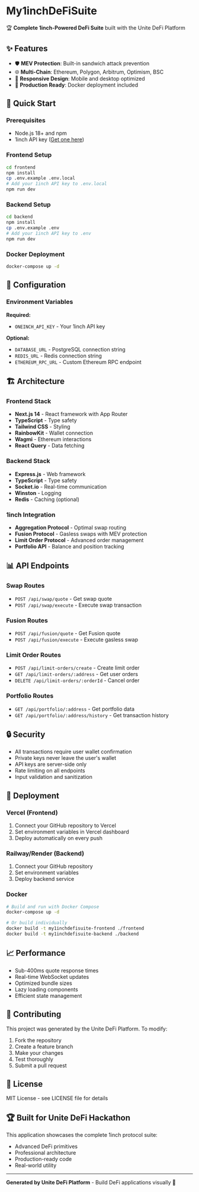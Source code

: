 # My1inchDeFiSuite

🏆 **Complete 1inch-Powered DeFi Suite** built with the Unite DeFi Platform

## ✨ Features






- 🛡️ **MEV Protection**: Built-in sandwich attack prevention
- 🌐 **Multi-Chain**: Ethereum, Polygon, Arbitrum, Optimism, BSC
- 📱 **Responsive Design**: Mobile and desktop optimized
- 🚀 **Production Ready**: Docker deployment included

## 🚀 Quick Start

### Prerequisites
- Node.js 18+ and npm
- 1inch API key ([Get one here](https://portal.1inch.dev/))

### Frontend Setup
```bash
cd frontend
npm install
cp .env.example .env.local
# Add your 1inch API key to .env.local
npm run dev
```

### Backend Setup
```bash
cd backend
npm install
cp .env.example .env
# Add your 1inch API key to .env
npm run dev
```

### Docker Deployment
```bash
docker-compose up -d
```

## 🔧 Configuration

### Environment Variables

**Required:**
- `ONEINCH_API_KEY` - Your 1inch API key

**Optional:**
- `DATABASE_URL` - PostgreSQL connection string
- `REDIS_URL` - Redis connection string
- `ETHEREUM_RPC_URL` - Custom Ethereum RPC endpoint

## 🏗️ Architecture

### Frontend Stack
- **Next.js 14** - React framework with App Router
- **TypeScript** - Type safety
- **Tailwind CSS** - Styling
- **RainbowKit** - Wallet connection
- **Wagmi** - Ethereum interactions
- **React Query** - Data fetching

### Backend Stack
- **Express.js** - Web framework
- **TypeScript** - Type safety
- **Socket.io** - Real-time communication
- **Winston** - Logging
- **Redis** - Caching (optional)

### 1inch Integration
- **Aggregation Protocol** - Optimal swap routing
- **Fusion Protocol** - Gasless swaps with MEV protection
- **Limit Order Protocol** - Advanced order management
- **Portfolio API** - Balance and position tracking

## 📊 API Endpoints

### Swap Routes
- `POST /api/swap/quote` - Get swap quote
- `POST /api/swap/execute` - Execute swap transaction

### Fusion Routes
- `POST /api/fusion/quote` - Get Fusion quote
- `POST /api/fusion/execute` - Execute gasless swap

### Limit Order Routes
- `POST /api/limit-orders/create` - Create limit order
- `GET /api/limit-orders/:address` - Get user orders
- `DELETE /api/limit-orders/:orderId` - Cancel order

### Portfolio Routes
- `GET /api/portfolio/:address` - Get portfolio data
- `GET /api/portfolio/:address/history` - Get transaction history

## 🔒 Security

- All transactions require user wallet confirmation
- Private keys never leave the user's wallet
- API keys are server-side only
- Rate limiting on all endpoints
- Input validation and sanitization

## 🚀 Deployment

### Vercel (Frontend)
1. Connect your GitHub repository to Vercel
2. Set environment variables in Vercel dashboard
3. Deploy automatically on every push

### Railway/Render (Backend)
1. Connect your GitHub repository
2. Set environment variables
3. Deploy backend service

### Docker
```bash
# Build and run with Docker Compose
docker-compose up -d

# Or build individually
docker build -t my1inchdefisuite-frontend ./frontend
docker build -t my1inchdefisuite-backend ./backend
```

## 📈 Performance

- Sub-400ms quote response times
- Real-time WebSocket updates
- Optimized bundle sizes
- Lazy loading components
- Efficient state management

## 🤝 Contributing

This project was generated by the Unite DeFi Platform. To modify:

1. Fork the repository
2. Create a feature branch
3. Make your changes
4. Test thoroughly
5. Submit a pull request

## 📄 License

MIT License - see LICENSE file for details

## 🏆 Built for Unite DeFi Hackathon

This application showcases the complete 1inch protocol suite:
- Advanced DeFi primitives
- Professional architecture
- Production-ready code
- Real-world utility

---

**Generated by Unite DeFi Platform** - Build DeFi applications visually 🚀